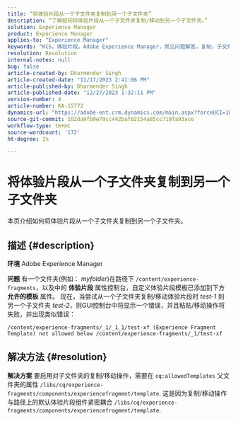 ```yaml
---
title: “将体验片段从一个子文件夹复制到另一个子文件夹”
description: “了解如何将体验片段从一个子文件夹复制/移动到另一个子文件夹。”
solution: Experience Manager
product: Experience Manager
applies-to: "Experience Manager"
keywords: "KCS，体验片段，Adobe Experience Manager，常见问题解答，复制，子文件夹"
resolution: Resolution
internal-notes: null
bug: false
article-created-by: Dharmender Singh
article-created-date: "11/17/2023 2:41:06 PM"
article-published-by: Dharmender Singh
article-published-date: "12/27/2023 1:32:11 PM"
version-number: 4
article-number: KA-15772
dynamics-url: "https://adobe-ent.crm.dynamics.com/main.aspx?forceUCI=1&pagetype=entityrecord&etn=knowledgearticle&id=a32caf50-5785-ee11-8179-6045bd006239"
source-git-commit: 102da9fb9e79cc442baf02154a85cc719fa93ace
workflow-type: tm+mt
source-wordcount: '172'
ht-degree: 1%

---
```


# 将体验片段从一个子文件夹复制到另一个子文件夹


本页介绍如何将体验片段从一个子文件夹复制到另一个子文件夹。

## 描述 {#description}


<b>环境</b>
Adobe Experience Manager

<b>问题</b>
有一个文件夹(例如： *myfolder*)在路径下 `/content/experience-fragments`，以及中的 <b>体验片段</b> 属性控制台，自定义体验片段模板已添加到下方 <b>允许的模板</b> 属性。
现在，当尝试从一个子文件夹复制/移动体验片段时 *test-1* 到另一个子文件夹 *test-2*，则GUI控制台中将显示一个错误，并且粘贴/移动操作将失败，并出现类似错误：


```
/content/experience-fragments/_1/_1_1/test-xf (Experience Fragment Template) not allowed below /content/experience-fragments/_1/test-xf
```



## 解决方法 {#resolution}


<b>解决方案</b>
要启用对子文件夹的复制/移动操作，需要在 `cq:allowedTemplates` 父文件夹的属性 `/libs/cq/experience-fragments/components/experiencefragment/template`.
这是因为复制/移动操作与路径上的默认体验片段组件紧密耦合 `/libs/cq/experience-fragments/components/experiencefragment/template`.
